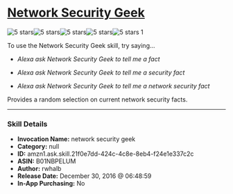 # [Network Security Geek](http://alexa.amazon.com/#skills/amzn1.ask.skill.21f0e7dd-424c-4c8e-8eb4-f24e1e337c2c)
![5 stars](../../images/ic_star_black_18dp_1x.png)![5 stars](../../images/ic_star_black_18dp_1x.png)![5 stars](../../images/ic_star_black_18dp_1x.png)![5 stars](../../images/ic_star_black_18dp_1x.png)![5 stars](../../images/ic_star_black_18dp_1x.png) 1

To use the Network Security Geek skill, try saying...

* *Alexa ask Network Security Geek to tell me a fact*

* *Alexa ask Network Security Geek to tell me a security fact*

* *Alexa ask Network Security Geek to tell me a network security fact*

Provides a random selection on current network security facts.

***

### Skill Details

* **Invocation Name:** network security geek
* **Category:** null
* **ID:** amzn1.ask.skill.21f0e7dd-424c-4c8e-8eb4-f24e1e337c2c
* **ASIN:** B01NBPELUM
* **Author:** rwhalb
* **Release Date:** December 30, 2016 @ 06:48:59
* **In-App Purchasing:** No
